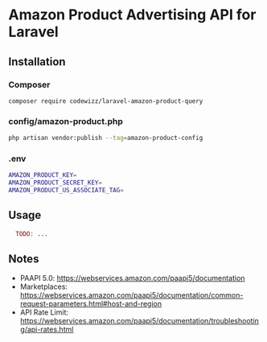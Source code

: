 # Amazon Product Advertising API for Laravel

## Installation

### Composer
```
composer require codewizz/laravel-amazon-product-query
```

### config/amazon-product.php
```bash
php artisan vendor:publish --tag=amazon-product-config
```

### .env
```bash
AMAZON_PRODUCT_KEY=
AMAZON_PRODUCT_SECRET_KEY=
AMAZON_PRODUCT_US_ASSOCIATE_TAG=
```

## Usage

```php
  TODO: ...
```

## Notes
- PAAPI 5.0: https://webservices.amazon.com/paapi5/documentation
- Marketplaces: https://webservices.amazon.com/paapi5/documentation/common-request-parameters.html#host-and-region
- API Rate Limit: https://webservices.amazon.com/paapi5/documentation/troubleshooting/api-rates.html

